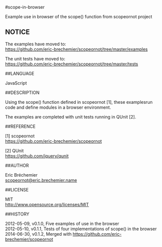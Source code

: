 #scope-in-browser

Example use in browser of the scope() function from scopeornot project

## NOTICE

  The examples have moved to:  
  https://github.com/eric-brechemier/scopeornot/tree/master/examples

  The unit tests have moved to:  
  https://github.com/eric-brechemier/scopeornot/tree/master/tests

##LANGUAGE

  JavaScript

##DESCRIPTION

  Using the scope() function defined in scopeornot [1], these examplesrun
  code and define modules in a browser environment.

  The examples are completed with unit tests running in QUnit [2].

##REFERENCE

  [1] scopeornot  
  https://github.com/eric-brechemier/scopeornot

  [2] QUnit  
  https://github.com/jquery/qunit

##AUTHOR

  Eric Bréchemier  
  <scopeornot@eric.brechemier.name>

##LICENSE

  MIT  
  http://www.opensource.org/licenses/MIT

##HISTORY

  2012-05-09, v0.1.0, Five examples of use in the browser  
  2012-05-10, v0.1.1, Tests of four implementations of scope() in the browser  
  2014-06-30, v0.1.2, Merged with https://github.com/eric-brechemier/scopeornot

